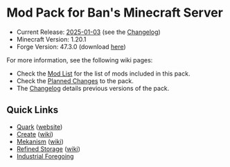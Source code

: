 # Mod Pack for Ban's Minecraft Server

- Current Release: [2025-01-03] (see the [Changelog])
- Minecraft Version: 1.20.1
- Forge Version: 47.3.0 (download [here](https://share.blakerain.com/uploads/BlakeRain/forge-installer.jar))

For more information, see the following wiki pages:

- Check the [Mod List] for the list of mods included in this pack.
- Check the [Planned Changes] to the pack.
- The [Changelog] details previous versions of the pack.

## Quick Links

- [Quark](https://www.curseforge.com/minecraft/mc-mods/quark) ([website](https://quarkmod.net/#home))
- [Create](https://www.curseforge.com/minecraft/mc-mods/create) ([wiki](https://github.com/Creators-of-Create/Create/wiki))
- [Mekanism](https://www.curseforge.com/minecraft/mc-mods/mekanism) ([wiki](https://wiki.aidancbrady.com/w/index.php?title=Special:AllPages&hideredirects=1))
- [Refined Storage](https://www.curseforge.com/minecraft/mc-mods/refined-storage) ([wiki](https://refinedmods.com/refined-storage/))
- [Industrial Foregoing](https://www.curseforge.com/minecraft/mc-mods/industrial-foregoing)

[2025-01-03]: https://github.com/bans-minecraft/modpack/releases/tag/2025-01-03
[Changelog]: https://github.com/bans-minecraft/modpack/wiki/Changelog
[Mod List]: https://github.com/bans-minecraft/modpack/wiki/Mod-List
[Planned Changes]: https://github.com/bans-minecraft/modpack/wiki/Planned-Changes
